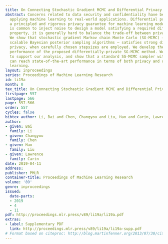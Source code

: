 ```yaml
---
title: On Connecting Stochastic Gradient MCMC and Differential Privacy
abstract: Concerns related to data security and confidentiality have been raised when
  applying machine learning to real-world applications. Differential privacy provides
  a principled and rigorous privacy guarantee for machine learning models. While it
  is common to inject noise to design a model satisfying a required differential-privacy
  property, it is generally hard to balance the trade-off between privacy and utility.
  We show that stochastic gradient Markov chain Monte Carlo (SG-MCMC) – a class of
  scalable Bayesian posterior sampling algorithms – satisfies strong differential
  privacy, when carefully chosen stepsizes are employed. We develop theory on the
  performance of the proposed differentially-private SG-MCMC method. We conduct experiments
  to support our analysis, and show that a standard SG-MCMC sampler with minor modification
  can reach state-of-the-art performance in terms of both privacy and utility on Bayesian
  learning.
layout: inproceedings
series: Proceedings of Machine Learning Research
id: li19a
month: 0
tex_title: On Connecting Stochastic Gradient MCMC and Differential Privacy
firstpage: 557
lastpage: 566
page: 557-566
order: 557
cycles: false
bibtex_author: Li, Bai and Chen, Changyou and Liu, Hao and Carin, Lawrence
author:
- given: Bai
  family: Li
- given: Changyou
  family: Chen
- given: Hao
  family: Liu
- given: Lawrence
  family: Carin
date: 2019-04-11
address: 
publisher: PMLR
container-title: Proceedings of Machine Learning Research
volume: '89'
genre: inproceedings
issued:
  date-parts:
  - 2019
  - 4
  - 11
pdf: http://proceedings.mlr.press/v89/li19a/li19a.pdf
extras:
- label: Supplementary PDF
  link: http://proceedings.mlr.press/v89/li19a/li19a-supp.pdf
# Format based on citeproc: http://blog.martinfenner.org/2013/07/30/citeproc-yaml-for-bibliographies/
---
```

